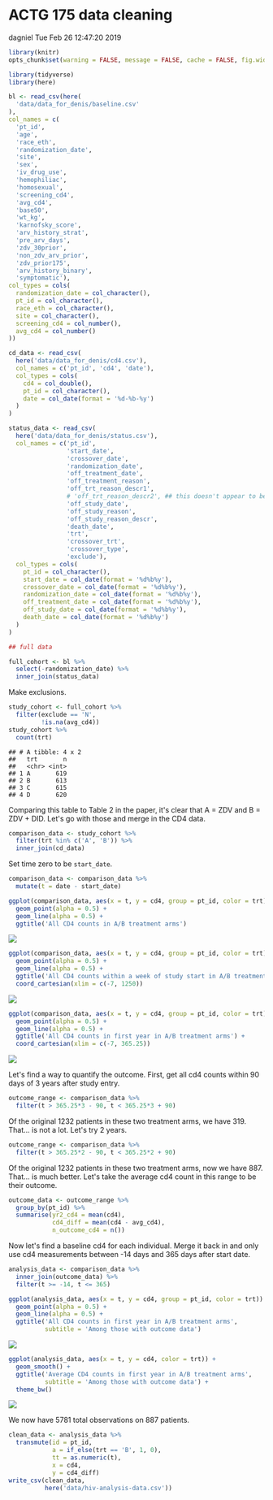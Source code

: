 ACTG 175 data cleaning
================
dagniel
Tue Feb 26 12:47:20 2019

``` r
library(knitr)
opts_chunk$set(warning = FALSE, message = FALSE, cache = FALSE, fig.width = 7, fig.height = 7)
```

``` r
library(tidyverse)
library(here)

bl <- read_csv(here(
  'data/data_for_denis/baseline.csv'
),
col_names = c(
  'pt_id',
  'age',
  'race_eth',
  'randomization_date',
  'site',
  'sex',
  'iv_drug_use',
  'hemophiliac',
  'homosexual',
  'screening_cd4',
  'avg_cd4',
  'base50',
  'wt_kg',
  'karnofsky_score',
  'arv_history_strat',
  'pre_arv_days',
  'zdv_30prior',
  'non_zdv_arv_prior',
  'zdv_prior175',
  'arv_history_binary',
  'symptomatic'),
col_types = cols(
  randomization_date = col_character(),
  pt_id = col_character(),
  race_eth = col_character(),
  site = col_character(),
  screening_cd4 = col_number(),
  avg_cd4 = col_number()
))

cd_data <- read_csv(
  here('data/data_for_denis/cd4.csv'),
  col_names = c('pt_id', 'cd4', 'date'),
  col_types = cols(
    cd4 = col_double(),
    pt_id = col_character(),
    date = col_date(format = '%d-%b-%y')
  )
)

status_data <- read_csv(
  here('data/data_for_denis/status.csv'),
  col_names = c('pt_id',
                'start_date',
                'crossover_date',
                'randomization_date',
                'off_treatment_date',
                'off_treatment_reason',
                'off_trt_reason_descr1',
                # 'off_trt_reason_descr2', ## this doesn't appear to be there.
                'off_study_date',
                'off_study_reason',
                'off_study_reason_descr',
                'death_date',
                'trt',
                'crossover_trt',
                'crossover_type',
                'exclude'),
  col_types = cols(
    pt_id = col_character(),
    start_date = col_date(format = '%d%b%y'),
    crossover_date = col_date(format = '%d%b%y'),
    randomization_date = col_date(format = '%d%b%y'),
    off_treatment_date = col_date(format = '%d%b%y'),
    off_study_date = col_date(format = '%d%b%y'),
    death_date = col_date(format = '%d%b%y')
  )
)
```

``` r
## full data
```

``` r
full_cohort <- bl %>%
  select(-randomization_date) %>%
  inner_join(status_data)
```

Make exclusions.

``` r
study_cohort <- full_cohort %>%
  filter(exclude == 'N',
         !is.na(avg_cd4))
study_cohort %>%
  count(trt)
```

    ## # A tibble: 4 x 2
    ##   trt       n
    ##   <chr> <int>
    ## 1 A       619
    ## 2 B       613
    ## 3 C       615
    ## 4 D       620

Comparing this table to Table 2 in the paper, it's clear that A = ZDV and B = ZDV + DID. Let's go with those and merge in the CD4 data.

``` r
comparison_data <- study_cohort %>%
  filter(trt %in% c('A', 'B')) %>%
  inner_join(cd_data) 
```

Set time zero to be `start_date`.

``` r
comparison_data <- comparison_data %>%
  mutate(t = date - start_date)

ggplot(comparison_data, aes(x = t, y = cd4, group = pt_id, color = trt)) +
  geom_point(alpha = 0.5) + 
  geom_line(alpha = 0.5) +
  ggtitle('All CD4 counts in A/B treatment arms')
```

![](03_hiv-data-cleaning_files/figure-markdown_github/unnamed-chunk-7-1.png)

``` r
ggplot(comparison_data, aes(x = t, y = cd4, group = pt_id, color = trt)) +
  geom_point(alpha = 0.5) + 
  geom_line(alpha = 0.5) +
  ggtitle('All CD4 counts within a week of study start in A/B treatment arms') +
  coord_cartesian(xlim = c(-7, 1250))
```

![](03_hiv-data-cleaning_files/figure-markdown_github/unnamed-chunk-7-2.png)

``` r
ggplot(comparison_data, aes(x = t, y = cd4, group = pt_id, color = trt)) +
  geom_point(alpha = 0.5) + 
  geom_line(alpha = 0.5) +
  ggtitle('All CD4 counts in first year in A/B treatment arms') +
  coord_cartesian(xlim = c(-7, 365.25))
```

![](03_hiv-data-cleaning_files/figure-markdown_github/unnamed-chunk-7-3.png)

Let's find a way to quantify the outcome. First, get all cd4 counts within 90 days of 3 years after study entry.

``` r
outcome_range <- comparison_data %>%
  filter(t > 365.25*3 - 90, t < 365.25*3 + 90)
```

Of the original 1232 patients in these two treatment arms, we have 319. That... is not a lot. Let's try 2 years.

``` r
outcome_range <- comparison_data %>%
  filter(t > 365.25*2 - 90, t < 365.25*2 + 90)
```

Of the original 1232 patients in these two treatment arms, now we have 887. That... is much better. Let's take the average cd4 count in this range to be their outcome.

``` r
outcome_data <- outcome_range %>%
  group_by(pt_id) %>%
  summarise(yr2_cd4 = mean(cd4),
            cd4_diff = mean(cd4 - avg_cd4),
            n_outcome_cd4 = n())
```

Now let's find a baseline cd4 for each individual. Merge it back in and only use cd4 measurements between -14 days and 365 days after start date.

``` r
analysis_data <- comparison_data %>%
  inner_join(outcome_data) %>%
  filter(t >= -14, t <= 365)

ggplot(analysis_data, aes(x = t, y = cd4, group = pt_id, color = trt)) +
  geom_point(alpha = 0.5) + 
  geom_line(alpha = 0.5) +
  ggtitle('All CD4 counts in first year in A/B treatment arms',
          subtitle = 'Among those with outcome data')
```

![](03_hiv-data-cleaning_files/figure-markdown_github/unnamed-chunk-11-1.png)

``` r
ggplot(analysis_data, aes(x = t, y = cd4, color = trt)) +
  geom_smooth() +
  ggtitle('Average CD4 counts in first year in A/B treatment arms',
          subtitle = 'Among those with outcome data') +
  theme_bw()
```

![](03_hiv-data-cleaning_files/figure-markdown_github/unnamed-chunk-11-2.png)

We now have 5781 total observations on 887 patients.

``` r
clean_data <- analysis_data %>%
  transmute(id = pt_id,
            a = if_else(trt == 'B', 1, 0),
            tt = as.numeric(t),
            x = cd4,
            y = cd4_diff)
write_csv(clean_data,
          here('data/hiv-analysis-data.csv'))
```
